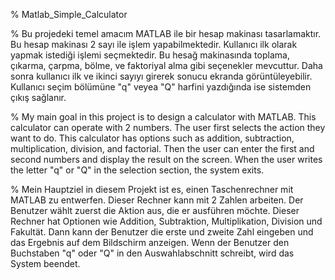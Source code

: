 % Matlab_Simple_Calculator


% Bu projedeki temel amacım MATLAB ile bir hesap makinası tasarlamaktır. Bu hesap makinası 2 sayı ile işlem yapabilmektedir. Kullanıcı ilk olarak yapmak istediği işlemi seçmektedir. Bu hesağ makinasında toplama, çıkarma, çarpma, bölme, ve faktoriyal alma gibi seçenekler mevcuttur. Daha sonra kullanıcı ilk ve ikinci sayıyı girerek sonucu ekranda görüntüleyebilir. Kullanıcı seçim bölümüne  "q" veyea "Q" harfini yazdığında ise sistemden çıkış sağlanır.


% My main goal in this project is to design a calculator with MATLAB. This calculator can operate with 2 numbers. The user first selects the action they want to do. This calculator has options such as addition, subtraction, multiplication, division, and factorial. Then the user can enter the first and second numbers and display the result on the screen. When the user writes the letter "q" or "Q" in the selection section, the system exits.


% Mein Hauptziel in diesem Projekt ist es, einen Taschenrechner mit MATLAB zu entwerfen. Dieser Rechner kann mit 2 Zahlen arbeiten. Der Benutzer wählt zuerst die Aktion aus, die er ausführen möchte. Dieser Rechner hat Optionen wie Addition, Subtraktion, Multiplikation, Division und Fakultät. Dann kann der Benutzer die erste und zweite Zahl eingeben und das Ergebnis auf dem Bildschirm anzeigen. Wenn der Benutzer den Buchstaben "q" oder "Q" in den Auswahlabschnitt schreibt, wird das System beendet.

